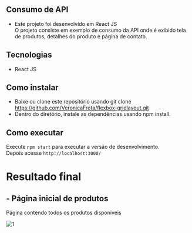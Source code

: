 
## Consumo de API
- Este projeto foi desenvolvido em React JS<br/>
O projeto consiste em exemplo de consumo da API onde é exibido tela de produtos, detalhes do produto e página de contato.


## Tecnologias
- React JS

## Como instalar
- Baixe ou clone este repositório usando git clone https://github.com/VeronicaFrota/flexbox-gridlayout.git
- Dentro do diretório, instale as dependências usando npm install.


## Como executar
Execute `npm start` para executar a versão de desenvolvimento.<br/>
Depois acesse `http://localhost:3000/`


# Resultado final
## - Página inicial de produtos
Página contendo todos os produtos disponiveis </br>

![1](https://user-images.githubusercontent.com/14812860/106078746-ab773300-60f2-11eb-9839-7b30d86e2807.png)
 
